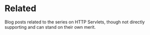 # Related

Blog posts related to the series on HTTP Servlets, though not directly supporting and can stand on their own merit.